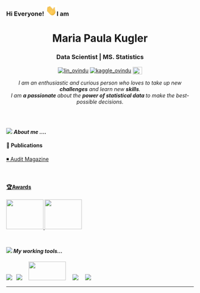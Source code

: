 
  
<h3 align="left">Hi Everyone! <img src="https://raw.githubusercontent.com/ABSphreak/ABSphreak/master/gifs/Hi.gif" width="30px">I am </h3>


<h1 align="center">Maria Paula Kugler</h1> 



<h3 align="center">Data Scientist | MS. Statistics </h3>
<p align="center">
<a href="http://www.linkedin.com/in/kuglermariapauladatascientist" target="blank"><img align="center" src="https://img.icons8.com/doodle/40/000000/linkedin--v2.png" alt="lin_ovindu" height="30" width="40" /></a>  
<a href="https://www.kaggle.com/mariapaulakugler" target="blank"><img align="center" src="https://www.vectorlogo.zone/logos/kaggle/kaggle-icon.svg" alt="kaggle_ovindu" height="25" width="25" /></a>
 <a href = "mailto: mpaulakugler@gmail.com"><img align="center" src="https://seeklogo.com/images/G/gmail-new-2020-logo-32DBE11BB4-seeklogo.com.png" height="20" width="25" /></a>
</p>










<p align="center">
  <em>
    I am an enthusiastic and curious person who loves to take up new <b>challenges</b> and learn new <b>skills</b>. </a> <br>
   I am <b>a passionate </b> about the <b>power of statistical data </b> to make the best-possible decisions. 
  
  </em> 

</p>
<br><br>


<img src="https://media.giphy.com/media/iY8CRBdQXODJSCERIr/giphy.gif" width="30px">&nbsp;***About me ....***
<br>
<h4 align="left">📘 Publications</h4><a href = "https://olacefs.com/wp-content/uploads/2023/03/No.-28-de-la-Revista-Fiscalizando.pdf">◾ Audit Magazine  
</em> 
</p>
<br>
<h4 align="left">🏆Awards
<h4> <a href = "https://olacefs.com/ctpbg/wp-content/uploads/sites/4/2021/12/Tercer-Lugar.pdf"><img src="https://olacefs.com/wp-content/uploads/2023/06/LOGO-OLACEFS-2048x1057.png" height="80" width="100" style="margin-right: 50 px;"/>  
</a>
<a href = "https://www.catunescomujer.org/jovenes-investigando-jovenes-las-mujeres-jovenes-en-la-sociedad-de-la-informacion/"><img src="https://agenda2030lac.org/sites/default/files/styles/256x256/public/2020-09/UN_Women_English_No_Tag_Blue.png?itok=YAOpTbcF" height="80" width="100" /></a> 
 
 
</em> 
</p>
<br>


<img src="https://media.giphy.com/media/iY8CRBdQXODJSCERIr/giphy.gif" width="30px">&nbsp;***My working tools...***
<p align="left">
  


 <h4 <code> <img height="50" src="https://www.vectorlogo.zone/logos/jupyter/jupyter-ar21.svg"> </code>
  <code> <img height="50" src="https://www.vectorlogo.zone/logos/mysql/mysql-ar21.svg"> </code>
  <code> <img height="50" src="https://matplotlib.org/2.2.5/_images/sphx_glr_logos2_001.png" width='100'> </code>
  <code> <img height="50" src="https://mappinggis.com/wp-content/uploads/2021/11/GeoPandas.png"> </code>
  <code> <img height="50" src="https://www.vectorlogo.zone/logos/numpy/numpy-ar21.svg"> </code>
  <hr>



